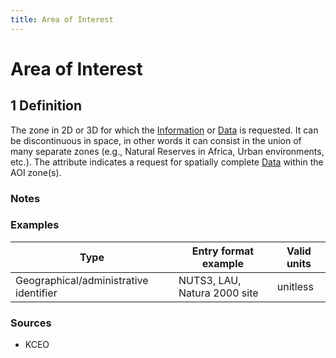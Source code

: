 ```yaml
---
title: Area of Interest
---
```


# Area of Interest

## 1 Definition

The zone in 2D or 3D for which the [Information](../information) or [Data](../data) is requested. It can be discontinuous in space, in other words it can consist in the union of many separate zones (e.g., Natural Reserves in Africa, Urban environments, etc.). The attribute indicates a request for spatially complete [Data](../data) within the AOI zone(s).

### Notes

### Examples 

| Type                              | Entry format example    | Valid units |
|-----------------------------------|-------------------------|-------------|
| Geographical/administrative identifier | NUTS3, LAU, Natura 2000 site | unitless    |

### Sources 
- KCEO
